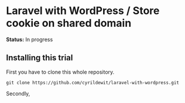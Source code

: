 # Laravel with WordPress / Store cookie on shared domain

**Status:** In progress

## Installing this trial

First you have to clone this whole repository.

```
git clone https://github.com/cyrildewit/laravel-with-wordpress.git
```

Secondly,
